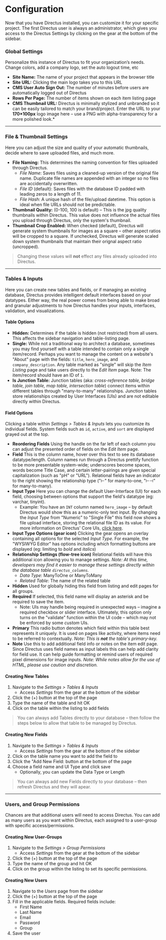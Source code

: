 # Configuration
Now that you have Directus installed, you can customize it for your specific project. The first Directus user is always an administrator, which gives you access to the Directus Settings by clicking on the gear at the bottom of the sidebar. 

### Global Settings
Personalize this instance of Directus to fit your organization’s needs. Change colors, add a company logo, set the auto logout time, etc

* **Site Name:** The name of your project that appears in the browser title
* **Site URL:** Clicking the main logo takes you to this URL
* **CMS User Auto Sign Out:** The number of minutes before users are automatically logged out of Directus
* **Rows Per Page:** The number of items shown on each item listing page
* **CMS Thumbnail URL:** Directus is minimally stylized and unbranded so it can be easily tailored to match your brand/project. Enter the URL to your **170×100px** logo image here – use a PNG with alpha-transparency for a more polished look.*

------

### File & Thumbnail Settings
Here you can adjust the size and quality of your automatic thumbnails, decide where to save uploaded files, and much more.

* **File Naming:** This determines the naming convention for files uploaded through Directus.
    * *File Name*: Saves files using a cleaned-up version of the original file name. Duplicate file names are appended with an integer so no files are accidentally overwritten.
    * *File ID* (default): Saves files with the database ID padded with leading zeros to a length of 11.
    * *File Hash*: A unique hash of the file/upload datetime. This option is ideal when file URLs should not be predictable.
* **Thumbnail Quality:** (0-100, 100 is default) – This is the jpg quality thumbnails within Directus. This value does not influence the actual files you upload through Directus, only the system's thumbnail.
* **Thumbnail Crop Enabled:** When checked (default), Directus will generate system thumbnails for images as a square – other aspect ratios will be cropped to a square. If unchecked, Directus will generate scaled down system thumbnails that maintain their orignal aspect ratio (uncropped).

> Changing these values will **not** effect any files already uploaded into Directus.

------

### Tables & Inputs
Here you can create new tables and fields, or if managing an existing database, Directus provides intelligent default interfaces based on your datatypes. Either way, the real power comes from being able to make broad and granular adjustments to how Directus handles your inputs, interfaces, validation, and visualizations.

#### Table Options
* **Hidden:** Determines if the table is hidden (not restricted) from all users. This affects the sidebar navigation and table-listing page.
* **Single:** While not a traditional way to architect a database, sometimes you may find yourself with a table intended to contain only a single item/record. Perhaps you want to manage the content on a website's "About" page with the fields: `title`, `hero_image`, and `company_description`. Any table marked as "single" will skip the _Item Listing_ page and take users directly to the _Edit Item_ page. Note: The item/record should have an ID of `1`.
* **Is Junction Table:** Junction tables (aka: *cross-reference table, bridge table, join table, map table, intersection table*) connect items within different tables through "many-to-many" relationships. Junction tables store relationships created by User Interfaces (UIs) and are not editable directly within Directus.

#### Field Options
Clicking a table within _Settings > Tables & Inputs_ lets you customize its individual fields. System fields such as `id`, `active`, and `sort` are displayed grayed out at the top.

* **Reordering Fields** Using the handle on the far left of each column you can adjust the presented order of fields on the _Edit Item_ page.
* **Field** This is the column name, hover over this text to see its database datatype/length. Column names run through a Directus prettify function to be more presentable system-wide; underscores become spaces, words become Title Case, and certain letter-pairings are given special capitalization (such as "pH" or "URL"). Relational fields have an indicator to the right showing the relationship type ("⊢" for many-to-one, "⊢⊣" for many-to-many).
* **Input Type** Here you can change the default User-Interface (UI) for each field, choosing between options that support the field's datatype (eg: varchar, tinyint).
    * Example: You have an `INT` column named `hero_image` – by default Directus would show this as a numeric-only text input. By changing the _Input Type_ from "Numeric" to "Single File" this field now shows a file upload interface, storing the relational file ID as its value. For more information on Directus' Core UIs, [click here](https://github.com/RNGR/directus6/wiki/4.-Extending-Directus#custom-inputs-uis).
* **Input Type Options (gear icon)** Clicking the gear opens an overlay containing all options for the selected _Input Type_. For example, the "WYSIWYG Editor" has options including which formatting buttons are displayed (eg: limiting to *bold* and *italics*)
* **Relationship Settings (flow-tree icon)** Relational fields will have this additional icon allowing you to manage settings. _Note: At this time, developers may find it easier to manage these settings directly within the database table `directus_columns`._
   * _Data Type_: ManyToOne or ManyToMany
   * _Related Table_: The name of the related table
* **Hidden** Used for globally hiding this field from listing and edit pages for all groups.
* **Required** If selected, this field name will display an asterisk and be required to save the item.
    * Note: UIs may handle being required in unexpected ways – imagine a required checkbox or slider interface. Ultimately, this option only turns on the "validate" function within the UI code – which may not be enforced by some _custom_ UIs.
* **Primary** This radio button denotes which field within this table best represents it uniquely. It is used on pages like activity, where items need to be referred to contextually. _Note: This is **not** the table's primary-key._
* **Note** Use this to add additional field info or notes on the item edit page. Since Directus uses field names as input labels this can help add clarity for field use. It can help guide formatting or remind users of required pixel dimensions for image inputs. _Note: While notes allow for the use of HTML, please use caution and discretion._

#### Creating New Tables

1. Navigate to the _Settings > Tables & Inputs_
    * Access _Settings_ from the gear at the bottom of the sidebar
2. Click the (+) button at the top of the page
3. Type the name of the table and hit OK
4. Click on the table within the listing to add fields

> You can always add Tables directly to your database – then follow the steps below to allow that table to be managed by Directus.

#### Creating New Fields

1. Navigate to the _Settings > Tables & Inputs_
    * Access _Settings_ from the gear at the bottom of the sidebar
2. Click on the table name you want to add the field to
3. Click the "Add New Field: button at the bottom of the page
4. Choose a field name and UI Type and click save
    * Optionally, you can update the Data Type or Length

> You can always add new Fields directly to your database – then refresh Directus and they will apear.

------

### Users, and Group Permissions
Chances are that additional users will need to access Directus. You can add as many users as you want within Directus, each assigned to a user-group with specific access/permissions.

#### Creating New User-Groups
1. Navigate to the _Settings > Group Permissions_
    * Access _Settings_ from the gear at the bottom of the sidebar
2. Click the (+) button at the top of the page
2. Type the name of the group and hit OK
3. Click on the group within the listing to set its specific permissions.

#### Creating New Users
1. Navigate to the _Users_ page from the sidebar
2. Click the (+) button at the top of the page
3. Fill in the applicable fields. Required fields include:
    * First Name
    * Last Name
    * Email
    * Password
    * Group
4. Save the user
